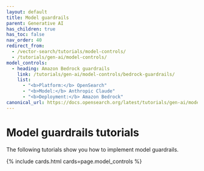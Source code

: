 ```yaml
---
layout: default
title: Model guardrails
parent: Generative AI
has_children: true
has_toc: false
nav_order: 40
redirect_from:
  - /vector-search/tutorials/model-controls/
  - /tutorials/gen-ai/model-controls/
model_controls:
  - heading: Amazon Bedrock guardrails
    link: /tutorials/gen-ai/model-controls/bedrock-guardrails/
    list:
      - "<b>Platform:</b> OpenSearch"
      - "<b>Model:</b> Anthropic Claude"  
      - "<b>Deployment:</b> Amazon Bedrock"   
canonical_url: https://docs.opensearch.org/latest/tutorials/gen-ai/model-controls/index/
---
```


# Model guardrails tutorials

The following tutorials show you how to implement model guardrails.

{% include cards.html cards=page.model_controls %}